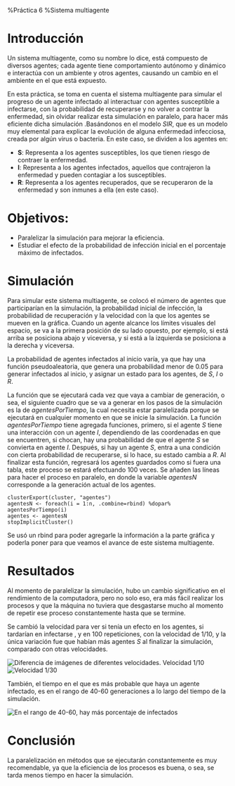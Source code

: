 %Práctica 6
%Sistema multiagente

# Introducción
Un sistema multiagente, como su nombre lo dice, está compuesto de diversos agentes; cada agente tiene comportamiento autónomo y dinámico e interactúa con un ambiente y otros agentes, causando un cambio en el ambiente en el que está expuesto.

En esta práctica, se toma en cuenta el sistema multiagente para simular el progreso de un agente infectado al interactuar con agentes susceptible a infectarse, con la probabilidad de recuperarse y no volver a contrar la enfermedad, sin olvidar realizar esta simulación en paralelo, para hacer más eficiente dicha simulación .Basándonos en el modelo _SIR_, que es un modelo muy elemental para explicar la evolución de alguna enfermedad infecciosa, creada por algún virus o bacteria. En este caso, se dividen a los agentes en:
* __S__: Representa a los agentes susceptibles, los que tienen riesgo de contraer la enfermedad.
* __I__: Representa a los agentes infectados, aquellos que contrajeron la enfermedad y pueden contagiar a los susceptibles.
* __R__: Representa a los agentes recuperados, que se recuperaron de la enfermedad y son inmunes a ella (en este caso).

# Objetivos:
* Paralelizar la simulación para mejorar la eficiencia.
* Estudiar el efecto de la probabilidad de infección inicial en el porcentaje máximo de infectados.

# Simulación
Para simular este sistema multiagente, se colocó el número de agentes que participarían en la simulación, la probabilidad inicial de infección, la probabilidad de recuperación y la velocidad con la que los agentes se mueven en la gráfica. Cuando un agente alcance los límites visuales del espacio, se va a la primera posición de su lado opuesto, por ejemplo, si está arriba se posiciona abajo y viceversa, y si está a la izquierda se posiciona a la derecha y viceversa.

La probabilidad de agentes infectados al inicio varía, ya que hay una función pseudoaleatoria, que genera una probabilidad menor de 0.05 para generar infectados al inicio, y asignar un estado para los agentes, de _S_, _I_ o _R_.

La función que se ejecutará cada vez que vaya a cambiar de generación, o sea, el siguiente cuadro que se va a generar en los pasos de la simulación es la de _agentesPorTiempo_, la cual necesita estar paralelizada porque se ejecutará en cualquier momento en que se inicie la simulación. La función _agentesPorTiempo_ tiene agregada funciones, primero, si el agente _S_ tiene una interacción con un agente _I_, dependiendo de las coordenadas en que se encuentren, si chocan, hay una probabilidad de que el agente _S_ se convierta en agente _I_. Después, si hay un agente _S_, entra a una condición con cierta probabilidad de recuperarse, si lo hace, su estado cambia a _R_. Al finalizar esta función, regresará los agentes guardados como si fuera una tabla, este proceso se estará efectuando 100 veces. Se añaden las líneas para hacer el proceso en paralelo, en donde la variable _agentesN_ corresponde a la generación actual de los agentes.

```
clusterExport(cluster, "agentes")
agentesN <- foreach(i = 1:n, .combine=rbind) %dopar% agentesPorTiempo(i)
agentes <- agentesN
stopImplicitCluster()
```

Se usó un rbind para poder agregarle la información a la parte gráfica y poderla poner para que veamos el avance de este sistema multiagente.

# Resultados
Al momento de paralelizar la simulación, hubo un cambio significativo en el rendimiento de la computadora, pero no solo eso, era más fácil realizar los procesos y que la máquina no tuviera que desgastarse mucho al momento de repetir ese proceso constantemente hasta que se termine.

Se cambió la velocidad para ver si tenía un efecto en los agentes, si tardarían en infectarse , y en 100 repeticiones, con la velocidad de 1/10, y la única variación fue que habían más agentes _S_ al finalizar la simulación, comparado con otras velocidades.

![Diferencia de imágenes de diferentes velocidades. Velocidad 1/10](p6_t100.png)
![Velocidad 1/30](p6_t100.png)

También, el tiempo en el que es más probable que haya un agente infectado, es en el rango de 40-60 generaciones a lo largo del tiempo de la simulación.

![En el rango de 40-60, hay más porcentaje de infectados](grafica.png)

# Conclusión

La paralelización en métodos que se ejecutarán constantemente es muy recomendable, ya que la eficiencia de los procesos es buena, o sea, se tarda menos tiempo en hacer la simulación.
